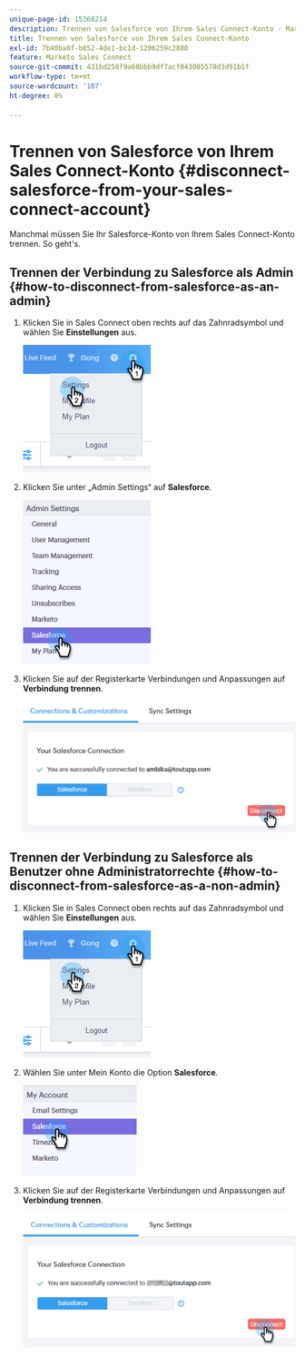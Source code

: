 ```yaml
---
unique-page-id: 15368214
description: Trennen von Salesforce von Ihrem Sales Connect-Konto - Marketo-Dokumente - Produktdokumentation
title: Trennen von Salesforce von Ihrem Sales Connect-Konto
exl-id: 7b40ba8f-b852-4de1-bc1d-1206259c2880
feature: Marketo Sales Connect
source-git-commit: 431bd258f9a68bbb9df7acf043085578d3d91b1f
workflow-type: tm+mt
source-wordcount: '107'
ht-degree: 0%

---
```


# Trennen von Salesforce von Ihrem Sales Connect-Konto {#disconnect-salesforce-from-your-sales-connect-account}

Manchmal müssen Sie Ihr Salesforce-Konto von Ihrem Sales Connect-Konto trennen. So geht&#39;s.

## Trennen der Verbindung zu Salesforce als Admin {#how-to-disconnect-from-salesforce-as-an-admin}

1. Klicken Sie in Sales Connect oben rechts auf das Zahnradsymbol und wählen Sie **Einstellungen** aus.

   ![](assets/one-1.png)

1. Klicken Sie unter „Admin Settings“ auf **Salesforce**.

   ![](assets/six-1.png)

1. Klicken Sie auf der Registerkarte Verbindungen und Anpassungen auf **Verbindung trennen**.

   ![](assets/seven-1.png)

## Trennen der Verbindung zu Salesforce als Benutzer ohne Administratorrechte {#how-to-disconnect-from-salesforce-as-a-non-admin}

1. Klicken Sie in Sales Connect oben rechts auf das Zahnradsymbol und wählen Sie **Einstellungen** aus.

   ![](assets/one-1.png)

1. Wählen Sie unter Mein Konto die Option **Salesforce**.

   ![](assets/two-1.png)

1. Klicken Sie auf der Registerkarte Verbindungen und Anpassungen auf **Verbindung trennen**.

   ![](assets/3333.png)
